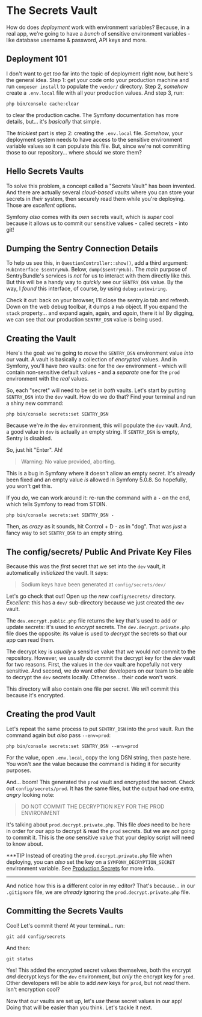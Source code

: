 # The Secrets Vault

How do does *deployment* work with environment variables? Because, in a real app,
we're going to have a *bunch* of sensitive environment variables - like database
username & password, API keys and more.

## Deployment 101

I don't want to get *too* far into the topic of deployment right now, but here's
the general idea. Step 1: get your code onto your production machine and run
`composer install` to populate the `vendor/` directory. Step 2, *somehow* create
a `.env.local` file with all your production values. And step 3, run:

```terminal
php bin/console cache:clear
```

to clear the production cache. The Symfony documentation has more details, but...
it's *basically* that simple.

The *trickiest* part is step 2: creating the `.env.local` file. *Somehow*, your
deployment system needs to have access to the sensitive environment variable
values so it can populate this file. But, since we're not committing those to our
repository... where *should* we store them?

## Hello Secrets Vaults

To solve this problem, a concept called a "Secrets Vault" has been invented.
And there are actually several *cloud-based* vaults where you can store your
secrets in *their* system, then securely read them while you're deploying. Those
are *excellent* options.

Symfony *also* comes with its *own* secrets vault, which is *super* cool because
it allows us to commit our sensitive values - called secrets - into git!

## Dumping the Sentry Connection Details

To help us see this, in `QuestionController::show()`, add a third argument:
`HubInterface $sentryHub`. Below, `dump($sentryHub)`. The *main* purpose of
SentryBundle's services is *not* for us to interact with them directly like this.
But this will be a handy way to *quickly* see our `SENTRY_DSN` value. By the
way, I *found* this interface, of course, by using `debug:autowiring`.

Check it out: back on your browser, I'll close the sentry.io tab and refresh.
Down on the web debug toolbar, it dumps a `Hub` object. If you expand the
`stack` property... and expand again, again, and *again*, there it is! By
digging, we can see that our production `SENTRY_DSN` value is being used.

## Creating the Vault

Here's the goal: we're going to *move* the `SENTRY_DSN` environment value *into*
our vault. A vault is basically a collection of *encrypted* values. And in
Symfony, you'll have *two* vaults: one for the `dev` environment - which will
contain non-sensitive default values - and a *separate* one for the `prod`
environment with the *real* values.

So, each "secret" will need to be set in *both* vaults. Let's start by putting
`SENTRY_DSN` into the `dev` vault. How do we do that? Find your terminal and run
a shiny new command:

```terminal
php bin/console secrets:set SENTRY_DSN
```

Because we're *in* the `dev` environment, this will populate the `dev` vault.
And, a good value in `dev` is actually an empty string. If `SENTRY_DSN` is empty,
Sentry is disabled.

So, just hit "Enter". Ah!

> Warning: No value provided, aborting.

This is a bug in Symfony where it doesn't allow an empty secret. It's already
been fixed and an empty value *is* allowed in Symfony 5.0.8. So hopefully,
you won't get this.

If you *do*, we can work around it: re-run the command with a `-` on the end,
which tells Symfony to read from STDIN.

```terminal-silent
php bin/console secrets:set SENTRY_DSN -
```

Then, as *crazy* as it sounds, hit Control + D - as in "dog". That was *just* a
fancy way to set `SENTRY_DSN` to an empty string.

## The config/secrets/ Public And Private Key Files

Because this was the *first* secret that we set into the `dev` vault, it
automatically *initialized* the vault. It says:

> Sodium keys have been generated at `config/secrets/dev/`

Let's go check that out! Open up the *new* `config/secrets/` directory. *Excellent*:
this has a `dev/` sub-directory because we just created the `dev` vault.

The `dev.encrypt.public.php` file returns the key that's used to add or update
secrets: it's used to *encrypt* secrets. The `dev.decrypt.private.php` file does
the opposite: its value is used to *decrypt* the secrets so that our app can read
them.

The decrypt key is *usually* a sensitive value that we would *not* commit to the
repository. However, we usually *do* commit the decrypt key for the *dev* vault
for two reasons. First, the values in the `dev` vault are hopefully not very
sensitive. And second, we *do* want other developers on our team to be able
to decrypt the `dev` secrets locally. Otherwise... their code won't work.

This directory will also contain one file per secret. We *will* commit this because
it's encrypted.

## Creating the prod Vault

Let's repeat the same process to put `SENTRY_DSN` into the `prod` vault. Run the
command again but *also* pass `--env=prod`:

```terminal-silent
php bin/console secrets:set SENTRY_DSN --env=prod
```

For the value, open `.env.local`, copy the long DSN string, then paste here. You
won't *see* the value because the command is hiding it for security purposes.

And... boom! This generated the `prod` vault and encrypted the secret. Check out
`config/secrets/prod`. It has the same files, but the output had one extra,
*angry* looking note:

> DO NOT COMMIT THE DECRYPTION KEY FOR THE PROD ENVIRONMENT

It's talking about `prod.decrypt.private.php`. This file *does* need to be
here in order for our app to decrypt & read the `prod` secrets. But we are *not*
going to commit it. This is the *one* sensitive value that your deploy script
will need to know about.

***TIP
Instead of creating the `prod.decrypt.private.php` file when deploying, you can
*also* set the key on a `SYMFONY_DECRYPTION_SECRET` environment variable. See
[Production Secrets](https://symfonycasts.com/screencast/symfony5-upgrade/prod-vault#deploying-with-the-decrypt-key) for more info.
***

And notice how this is a different color in my editor? That's because... in our
`.gitignore` file, we are *already* ignoring the `prod.decrypt.private.php` file.

## Committing the Secrets Vaults

Cool! Let's commit them! At your terminal... run:

```terminal
git add config/secrets
```

And then:

```terminal
git status
```

Yes! This added the encrypted secret values themselves, both the encrypt *and*
decrypt keys for the `dev` environment, but *only* the encrypt key for `prod`.
Other developers will be able to add *new* keys for `prod`, but not *read* them.
Isn't encryption cool?

Now that our vaults are set up, let's *use* these secret values in our app! Doing
that will be easier than you think. Let's tackle it next.
